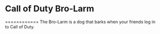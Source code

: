 # Call of Duty Bro-Larm
============
The Bro-Larm is a dog that barks when your friends log in to Call of Duty.